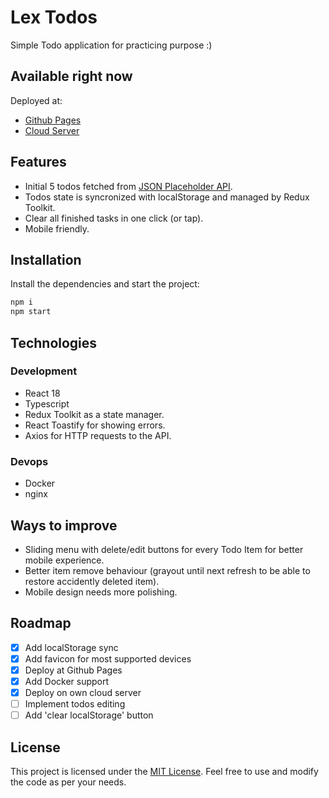 # Lex Todos

Simple Todo application for practicing purpose :)

## Available right now

Deployed at:

- [Github Pages](https://lexeor.github.io/lex-todos/)
- [Cloud Server](http://158.160.108.4:81/)

## Features

- Initial 5 todos fetched from [JSON Placeholder API](https://jsonplaceholder.typicode.com).
- Todos state is syncronized with localStorage and managed by Redux Toolkit.
- Clear all finished tasks in one click (or tap).
- Mobile friendly.

## Installation

Install the dependencies and start the project:

```sh
npm i
npm start
```

## Technologies

### Development

- React 18
- Typescript
- Redux Toolkit as a state manager.
- React Toastify for showing errors.
- Axios for HTTP requests to the API.

### Devops

- Docker
- nginx

## Ways to improve

- Sliding menu with delete/edit buttons for every Todo Item for better mobile experience.
- Better item remove behaviour (grayout until next refresh to be able to restore accidently deleted item).
- Mobile design needs more polishing.

## Roadmap

- [x] Add localStorage sync
- [x] Add favicon for most supported devices
- [x] Deploy at Github Pages
- [x] Add Docker support
- [x] Deploy on own cloud server
- [ ] Implement todos editing
- [ ] Add 'clear localStorage' button

## License

This project is licensed under the [MIT License](https://opensource.org/license/mit/). Feel free to use and modify the code as per your needs.
